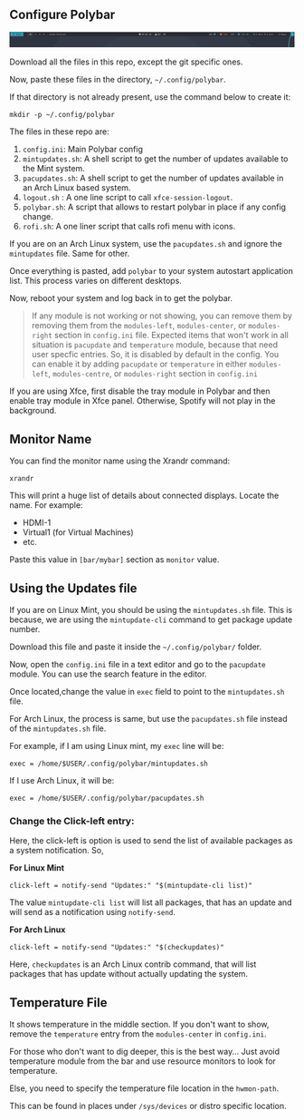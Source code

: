 ## Configure Polybar

![Current Polybar theme](./screenshots/polybar-screenshot.png)

Download all the files in this repo, except the git specific ones.

Now, paste these files in the directory, `~/.config/polybar`.

If that directory is not already present, use the command below to create it:

```
mkdir -p ~/.config/polybar
```

The files in these repo are:

1. `config.ini`: Main Polybar config
2. `mintupdates.sh`: A shell script to get the number of updates available to the Mint system.
3. `pacupdates.sh`: A shell script to get the number of updates available in an Arch Linux based system.
4. `logout.sh` : A one line script to call `xfce-session-logout`.
5. `polybar.sh`: A script that allows to restart polybar in place if any config change.
6. `rofi.sh`: A one liner script that calls rofi menu with icons.

If you are on an Arch Linux system, use the `pacupdates.sh` and ignore the `mintupdates` file. Same for other.

Once everything is pasted, add `polybar` to your system autostart application list. This process varies on different desktops.

Now, reboot your system and log back in to get the polybar.

> If any module is not working or not showing, you can remove them by removing them from the `modules-left`, `modules-center`, or `modules-right` section in `config.ini` file.
> Expected items that won't work in all situation is `pacupdate` and `temperature` module, because that need user specfic entries.
> So, it is disabled by default in the config. You can enable it by adding `pacupdate` or `temperature` in either `modules-left`, `modules-centre`, or `modules-right` section in `config.ini`

If you are using Xfce, first disable the tray module in Polybar and then enable tray module in Xfce panel. Otherwise, Spotify will not play in the background.

## Monitor Name

You can find the monitor name using the Xrandr command:

```
xrandr
```

This will print a huge list of details about connected displays. Locate the name. For example:

- HDMI-1
- Virtual1 (for Virtual Machines)
- etc.

Paste this value in `[bar/mybar]` section as `monitor` value.

## Using the Updates file

If you are on Linux Mint, you should be using the `mintupdates.sh` file. This is because, we are using the `mintupdate-cli` command to get package update number.

Download this file and paste it inside the `~/.config/polybar/` folder.

Now, open the `config.ini` file in a text editor and go to the `pacupdate` module. You can use the search feature in the editor.

Once located,change the value in `exec` field to point to the `mintupdates.sh` file.

For Arch Linux, the process is same, but use the `pacupdates.sh` file instead of the `mintupdates.sh` file.

For example, if I am using Linux mint, my `exec` line will be:

```
exec = /home/$USER/.config/polybar/mintupdates.sh
```

If I use Arch Linux, it will be:

```
exec = /home/$USER/.config/polybar/pacupdates.sh
```

### Change the Click-left entry:

Here, the click-left is option is used to send the list of available packages as a system notification. So,

**For Linux Mint**

```
click-left = notify-send "Updates:" "$(mintupdate-cli list)"
```

The value `mintupdate-cli list` will list all packages, that has an update and will send as a notification using `notify-send`.

**For Arch Linux**

```
click-left = notify-send "Updates:" "$(checkupdates)"
```

Here, `checkupdates` is an Arch Linux contrib command, that will list packages that has update without actually updating the system.

## Temperature File

It shows temperature in the middle section. If you don't want to show, remove the `temperature` entry from the `modules-center` in `config.ini`.

For those who don't want to dig deeper, this is the best way... Just avoid temperature module from the bar and use resource monitors to look for temperature.

Else, you need to specify the temperature file location in the `hwmon-path`.

This can be found in places under `/sys/devices` or distro specific location.

